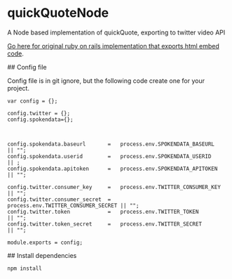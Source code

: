 # quickQuoteNode
A Node based implementation of quickQuote, exporting to twitter video API

[Go here for original ruby on rails implementation that exports html embed code](http://times.github.io/quickQuote/).


## Config file

Config file is in git ignore, but the following code create one for your project. 

```
var config = {};

config.twitter = {};
config.spokendata={};



config.spokendata.baseurl 		=	process.env.SPOKENDATA_BASEURL 		|| "";
config.spokendata.userid 		=	process.env.SPOKENDATA_USERID		|| ;
config.spokendata.apitoken 		=	process.env.SPOKENDATA_APITOKEN		|| "";

config.twitter.consumer_key 	=	process.env.TWITTER_CONSUMER_KEY 	|| "";
config.twitter.consumer_secret 	= 	process.env.TWITTER_CONSUMER_SECRET || "";
config.twitter.token 			=	process.env.TWITTER_TOKEN 			|| "";
config.twitter.token_secret		= 	process.env.TWITTER_SECRET 			|| "";

module.exports = config;
```


## Install dependencies

```bash
npm install
```